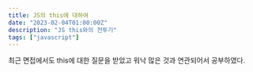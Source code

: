 ```yaml
---
title: JS의 this에 대하여
date: "2023-02-04T01:00:00Z"
description: "JS this와의 전투기"
tags: ["javascript"]
---
```


최근 면접에서도 this에 대한 질문을 받았고 워낙 많은 것과 연관되어서 공부하였다.

